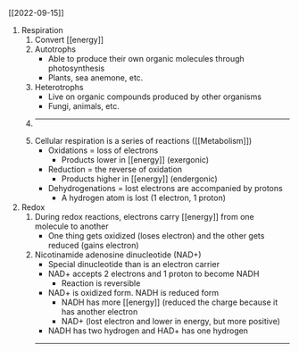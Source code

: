 [[2022-09-15]]

1. Respiration
	1. Convert [[energy]]
	2. Autotrophs
		- Able to produce their own organic molecules through photosynthesis
		- Plants, sea anemone, etc.
	3. Heterotrophs
		- Live on organic compounds produced by other organisms
		- Fungi, animals, etc.
	4. ---
	5. Cellular respiration is a series of reactions ([[Metabolism]])
		- Oxidations = loss of electrons
			- Products lower in [[energy]] (exergonic)
		- Reduction = the reverse of oxidation
			- Products higher in [[energy]] (endergonic)
		- Dehydrogenations = lost electrons are accompanied by protons
			- A hydrogen atom is lost (1 electron, 1 proton)
2. Redox
	1. During redox reactions, electrons carry [[energy]] from one molecule to another
		- One thing gets oxidized (loses electron) and the other gets reduced (gains electron)
	2. Nicotinamide adenosine dinucleotide (NAD+)
		- Special dinucleotide than is an electron carrier
		- NAD+ accepts 2 electrons and 1 proton to become NADH
			- Reaction is reversible
		- NAD+ is oxidized form. NADH is reduced form
			- NADH has more [[energy]] (reduced the charge because it has another electron
			- NAD+ (lost electron and lower in energy, but more positive)
		- NADH has two hydrogen and HAD+ has one hydrogen
		- ---
